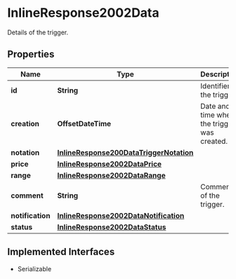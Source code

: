

# InlineResponse2002Data

Details of the trigger.

## Properties

Name | Type | Description | Notes
------------ | ------------- | ------------- | -------------
**id** | **String** | Identifier of the trigger. |  [optional]
**creation** | **OffsetDateTime** | Date and time when the trigger was created. |  [optional]
**notation** | [**InlineResponse200DataTriggerNotation**](InlineResponse200DataTriggerNotation.md) |  |  [optional]
**price** | [**InlineResponse2002DataPrice**](InlineResponse2002DataPrice.md) |  |  [optional]
**range** | [**InlineResponse2002DataRange**](InlineResponse2002DataRange.md) |  |  [optional]
**comment** | **String** | Comment of the trigger. |  [optional]
**notification** | [**InlineResponse2002DataNotification**](InlineResponse2002DataNotification.md) |  |  [optional]
**status** | [**InlineResponse2002DataStatus**](InlineResponse2002DataStatus.md) |  |  [optional]


## Implemented Interfaces

* Serializable


